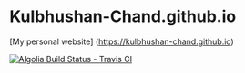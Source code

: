# Kulbhushan-Chand.github.io
[My personal website] (https://kulbhushan-chand.github.io)

[![Algolia Build Status - Travis CI](https://travis-ci.org/Kulbhushan-Chand/Kulbhushan-Chand.github.io.svg?branch=master)](https://travis-ci.org/Kulbhushan-Chand/Kulbhushan-Chand.github.io)
